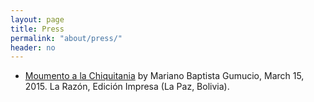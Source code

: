 ```yaml
---
layout: page
title: Press
permalink: "about/press/"
header: no
---
```


* <a href="https://teresacamachohull.github.io/2015/03/15/Press-Monumento/">Moumento a la Chiquitania</a> by Mariano Baptista Gumucio, March 15, 2015. La Razón, Edición Impresa (La Paz, Bolivia).

<p>&nbsp;</p>
<p>&nbsp;</p>
<p>&nbsp;</p>
<p>&nbsp;</p>
<p>&nbsp;</p>
<p>&nbsp;</p>
<p>&nbsp;</p>
<p>&nbsp;</p>